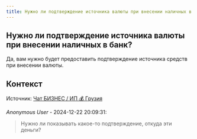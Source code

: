 ```yaml
---
title: Нужно ли подтверждение источника валюты при внесении наличных в банк?
---
```


## Нужно ли подтверждение источника валюты при внесении наличных в банк?

Да, вам нужно будет предоставить подтверждение источника средств при внесении валюты.

## Контекст

Источник: [Чат БИЗНЕС / ИП 💰 Грузия](https://t.me/ip_ge)

_Anonymous User_ - 2024-12-22 20:09:31:

> Нужно ли показывать какое-то подтверждение, откуда эти деньги?
